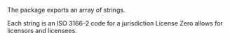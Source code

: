 The package exports an array of strings.

Each string is an ISO 3166-2 code for a jurisdiction License Zero allows for licensors and licensees.
